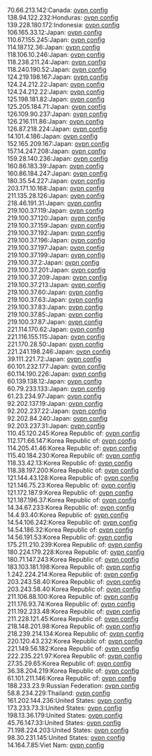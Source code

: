 70.66.213.142:Canada: [ovpn config](vpn/70_66_213_142.ovpn)  
138.94.122.232:Honduras: [ovpn config](vpn/138_94_122_232.ovpn)  
139.228.180.172:Indonesia: [ovpn config](vpn/139_228_180_172.ovpn)  
106.165.33.12:Japan: [ovpn config](vpn/106_165_33_12.ovpn)  
110.67.155.245:Japan: [ovpn config](vpn/110_67_155_245.ovpn)  
114.187.12.36:Japan: [ovpn config](vpn/114_187_12_36.ovpn)  
118.106.10.246:Japan: [ovpn config](vpn/118_106_10_246.ovpn)  
118.238.211.24:Japan: [ovpn config](vpn/118_238_211_24.ovpn)  
118.240.190.52:Japan: [ovpn config](vpn/118_240_190_52.ovpn)  
124.219.198.167:Japan: [ovpn config](vpn/124_219_198_167.ovpn)  
124.24.212.22:Japan: [ovpn config](vpn/124_24_212_22.ovpn)  
124.24.212.22:Japan: [ovpn config](vpn/124_24_212_22.ovpn)  
125.198.181.82:Japan: [ovpn config](vpn/125_198_181_82.ovpn)  
125.205.184.71:Japan: [ovpn config](vpn/125_205_184_71.ovpn)  
126.109.90.237:Japan: [ovpn config](vpn/126_109_90_237.ovpn)  
126.216.111.86:Japan: [ovpn config](vpn/126_216_111_86.ovpn)  
126.87.218.224:Japan: [ovpn config](vpn/126_87_218_224.ovpn)  
14.101.4.186:Japan: [ovpn config](vpn/14_101_4_186.ovpn)  
152.165.209.167:Japan: [ovpn config](vpn/152_165_209_167.ovpn)  
157.14.247.208:Japan: [ovpn config](vpn/157_14_247_208.ovpn)  
159.28.140.236:Japan: [ovpn config](vpn/159_28_140_236.ovpn)  
160.86.183.39:Japan: [ovpn config](vpn/160_86_183_39.ovpn)  
160.86.184.247:Japan: [ovpn config](vpn/160_86_184_247.ovpn)  
180.35.54.227:Japan: [ovpn config](vpn/180_35_54_227.ovpn)  
203.171.10.168:Japan: [ovpn config](vpn/203_171_10_168.ovpn)  
211.135.28.126:Japan: [ovpn config](vpn/211_135_28_126.ovpn)  
218.46.191.31:Japan: [ovpn config](vpn/218_46_191_31.ovpn)  
219.100.37.119:Japan: [ovpn config](vpn/219_100_37_119.ovpn)  
219.100.37.120:Japan: [ovpn config](vpn/219_100_37_120.ovpn)  
219.100.37.159:Japan: [ovpn config](vpn/219_100_37_159.ovpn)  
219.100.37.192:Japan: [ovpn config](vpn/219_100_37_192.ovpn)  
219.100.37.196:Japan: [ovpn config](vpn/219_100_37_196.ovpn)  
219.100.37.197:Japan: [ovpn config](vpn/219_100_37_197.ovpn)  
219.100.37.199:Japan: [ovpn config](vpn/219_100_37_199.ovpn)  
219.100.37.2:Japan: [ovpn config](vpn/219_100_37_2.ovpn)  
219.100.37.201:Japan: [ovpn config](vpn/219_100_37_201.ovpn)  
219.100.37.209:Japan: [ovpn config](vpn/219_100_37_209.ovpn)  
219.100.37.213:Japan: [ovpn config](vpn/219_100_37_213.ovpn)  
219.100.37.60:Japan: [ovpn config](vpn/219_100_37_60.ovpn)  
219.100.37.63:Japan: [ovpn config](vpn/219_100_37_63.ovpn)  
219.100.37.83:Japan: [ovpn config](vpn/219_100_37_83.ovpn)  
219.100.37.85:Japan: [ovpn config](vpn/219_100_37_85.ovpn)  
219.100.37.87:Japan: [ovpn config](vpn/219_100_37_87.ovpn)  
221.114.170.62:Japan: [ovpn config](vpn/221_114_170_62.ovpn)  
221.116.155.115:Japan: [ovpn config](vpn/221_116_155_115.ovpn)  
221.170.28.50:Japan: [ovpn config](vpn/221_170_28_50.ovpn)  
221.241.198.246:Japan: [ovpn config](vpn/221_241_198_246.ovpn)  
39.111.221.72:Japan: [ovpn config](vpn/39_111_221_72.ovpn)  
60.101.232.177:Japan: [ovpn config](vpn/60_101_232_177.ovpn)  
60.114.190.226:Japan: [ovpn config](vpn/60_114_190_226.ovpn)  
60.139.138.12:Japan: [ovpn config](vpn/60_139_138_12.ovpn)  
60.79.233.133:Japan: [ovpn config](vpn/60_79_233_133.ovpn)  
61.23.234.97:Japan: [ovpn config](vpn/61_23_234_97.ovpn)  
92.202.137.19:Japan: [ovpn config](vpn/92_202_137_19.ovpn)  
92.202.237.22:Japan: [ovpn config](vpn/92_202_237_22.ovpn)  
92.202.84.240:Japan: [ovpn config](vpn/92_202_84_240.ovpn)  
92.203.237.31:Japan: [ovpn config](vpn/92_203_237_31.ovpn)  
110.45.120.245:Korea Republic of: [ovpn config](vpn/110_45_120_245.ovpn)  
112.171.66.147:Korea Republic of: [ovpn config](vpn/112_171_66_147.ovpn)  
114.205.41.46:Korea Republic of: [ovpn config](vpn/114_205_41_46.ovpn)  
115.40.184.230:Korea Republic of: [ovpn config](vpn/115_40_184_230.ovpn)  
118.33.42.13:Korea Republic of: [ovpn config](vpn/118_33_42_13.ovpn)  
118.38.197.200:Korea Republic of: [ovpn config](vpn/118_38_197_200.ovpn)  
121.144.43.128:Korea Republic of: [ovpn config](vpn/121_144_43_128.ovpn)  
121.146.75.23:Korea Republic of: [ovpn config](vpn/121_146_75_23.ovpn)  
121.172.187.9:Korea Republic of: [ovpn config](vpn/121_172_187_9.ovpn)  
121.187.196.37:Korea Republic of: [ovpn config](vpn/121_187_196_37.ovpn)  
14.34.67.233:Korea Republic of: [ovpn config](vpn/14_34_67_233.ovpn)  
14.4.93.40:Korea Republic of: [ovpn config](vpn/14_4_93_40.ovpn)  
14.54.106.242:Korea Republic of: [ovpn config](vpn/14_54_106_242.ovpn)  
14.54.186.32:Korea Republic of: [ovpn config](vpn/14_54_186_32.ovpn)  
14.56.191.53:Korea Republic of: [ovpn config](vpn/14_56_191_53.ovpn)  
175.211.210.239:Korea Republic of: [ovpn config](vpn/175_211_210_239.ovpn)  
180.224.179.228:Korea Republic of: [ovpn config](vpn/180_224_179_228.ovpn)  
180.71.147.243:Korea Republic of: [ovpn config](vpn/180_71_147_243.ovpn)  
183.103.181.198:Korea Republic of: [ovpn config](vpn/183_103_181_198.ovpn)  
1.242.224.214:Korea Republic of: [ovpn config](vpn/1_242_224_214.ovpn)  
203.243.58.40:Korea Republic of: [ovpn config](vpn/203_243_58_40.ovpn)  
203.243.58.40:Korea Republic of: [ovpn config](vpn/203_243_58_40.ovpn)  
211.106.88.100:Korea Republic of: [ovpn config](vpn/211_106_88_100.ovpn)  
211.176.93.74:Korea Republic of: [ovpn config](vpn/211_176_93_74.ovpn)  
211.192.233.48:Korea Republic of: [ovpn config](vpn/211_192_233_48.ovpn)  
211.228.121.45:Korea Republic of: [ovpn config](vpn/211_228_121_45.ovpn)  
218.148.201.98:Korea Republic of: [ovpn config](vpn/218_148_201_98.ovpn)  
218.239.214.134:Korea Republic of: [ovpn config](vpn/218_239_214_134.ovpn)  
220.120.43.232:Korea Republic of: [ovpn config](vpn/220_120_43_232.ovpn)  
221.149.56.182:Korea Republic of: [ovpn config](vpn/221_149_56_182.ovpn)  
222.235.221.97:Korea Republic of: [ovpn config](vpn/222_235_221_97.ovpn)  
27.35.29.65:Korea Republic of: [ovpn config](vpn/27_35_29_65.ovpn)  
36.38.204.219:Korea Republic of: [ovpn config](vpn/36_38_204_219.ovpn)  
61.101.211.146:Korea Republic of: [ovpn config](vpn/61_101_211_146.ovpn)  
188.233.23.9:Russian Federation: [ovpn config](vpn/188_233_23_9.ovpn)  
58.8.234.229:Thailand: [ovpn config](vpn/58_8_234_229.ovpn)  
161.202.144.236:United States: [ovpn config](vpn/161_202_144_236.ovpn)  
173.233.73.3:United States: [ovpn config](vpn/173_233_73_3.ovpn)  
198.13.36.179:United States: [ovpn config](vpn/198_13_36_179.ovpn)  
45.76.147.33:United States: [ovpn config](vpn/45_76_147_33.ovpn)  
71.198.224.203:United States: [ovpn config](vpn/71_198_224_203.ovpn)  
98.30.231.145:United States: [ovpn config](vpn/98_30_231_145.ovpn)  
14.164.7.85:Viet Nam: [ovpn config](vpn/14_164_7_85.ovpn)  
